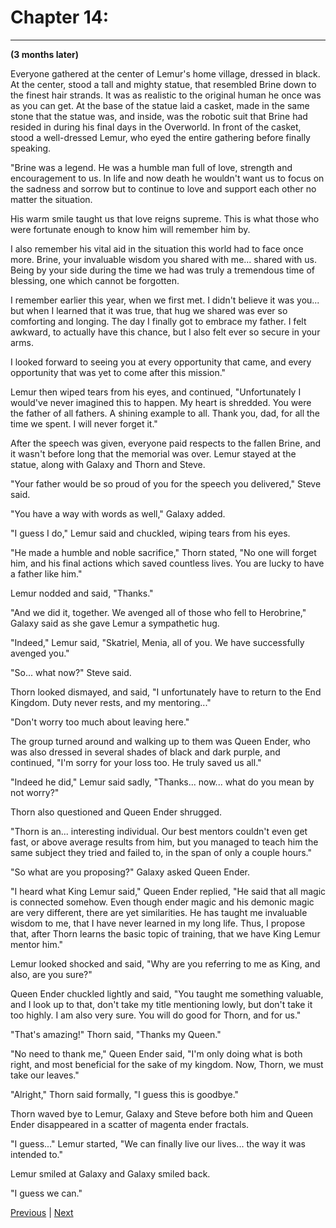 # Chapter 14: 
---

**(3 months later)**

Everyone gathered at the center of Lemur's home village, dressed in black. At the center, stood a tall and mighty statue, that resembled Brine down to the finest hair strands. It was as realistic to the original human he once was as you can get. At the base of the statue laid a casket, made in the same stone that the statue was, and inside, was the robotic suit that Brine had resided in during his final days in the Overworld. In front of the casket, stood a well-dressed Lemur, who eyed the entire gathering before finally speaking.

"Brine was a legend. He was a humble man full of love, strength and encouragement to us. In life and now death he wouldn't want us to focus on the sadness and sorrow but to continue to love and support each other no matter the situation.

His warm smile taught us that love reigns supreme. This is what those who were fortunate enough to know him will remember him by.

I also remember his vital aid in the situation this world had to face once more. Brine, your invaluable wisdom you shared with me... shared with us. Being by your side during the time we had was truly a tremendous time of blessing, one which cannot be forgotten.

I remember earlier this year, when we first met. I didn't believe it was you... but when I learned that it was true, that hug we shared was ever so comforting and longing. The day I finally got to embrace my father. I felt awkward, to actually have this chance, but I also felt ever so secure in your arms.

I looked forward to seeing you at every opportunity that came, and every opportunity that was yet to come after this mission."

Lemur then wiped tears from his eyes, and continued, "Unfortunately I would've never imagined this to happen. My heart is shredded. You were the father of all fathers. A shining example to all. Thank you, dad, for all the time we spent. I will never forget it."

After the speech was given, everyone paid respects to the fallen Brine, and it wasn't before long that the memorial was over. Lemur stayed at the statue, along with Galaxy and Thorn and Steve.

"Your father would be so proud of you for the speech you delivered," Steve said.

"You have a way with words as well," Galaxy added.

"I guess I do," Lemur said and chuckled, wiping tears from his eyes.

"He made a humble and noble sacrifice," Thorn stated, "No one will forget him, and his final actions which saved countless lives. You are lucky to have a father like him."

Lemur nodded and said, "Thanks."

"And we did it, together. We avenged all of those who fell to Herobrine," Galaxy said as she gave Lemur a sympathetic hug.

"Indeed," Lemur said, "Skatriel, Menia, all of you. We have successfully avenged you."

"So... what now?" Steve said.

Thorn looked dismayed, and said, "I unfortunately have to return to the End Kingdom. Duty never rests, and my mentoring..."

"Don't worry too much about leaving here."

The group turned around and walking up to them was Queen Ender, who was also dressed in several shades of black and dark purple, and continued, "I'm sorry for your loss too. He truly saved us all."

"Indeed he did," Lemur said sadly, "Thanks... now... what do you mean by not worry?"

Thorn also questioned and Queen Ender shrugged.

"Thorn is an... interesting individual. Our best mentors couldn't even get fast, or above average results from him, but you managed to teach him the same subject they tried and failed to, in the span of only a couple hours."

"So what are you proposing?" Galaxy asked Queen Ender.

"I heard what King Lemur said," Queen Ender replied, "He said that all magic is connected somehow. Even though ender magic and his demonic magic are very different, there are yet similarities. He has taught me invaluable wisdom to me, that I have never learned in my long life. Thus, I propose that, after Thorn learns the basic topic of training, that we have King Lemur mentor him."

Lemur looked shocked and said, "Why are you referring to me as King, and also, are you sure?"

Queen Ender chuckled lightly and said, "You taught me something valuable, and I look up to that, don't take my title mentioning lowly, but don't take it too highly. I am also very sure. You will do good for Thorn, and for us."

"That's amazing!" Thorn said, "Thanks my Queen."

"No need to thank me," Queen Ender said, "I'm only doing what is both right, and most beneficial for the sake of my kingdom. Now, Thorn, we must take our leaves."

"Alright," Thorn said formally, "I guess this is goodbye."

Thorn waved bye to Lemur, Galaxy and Steve before both him and Queen Ender disappeared in a scatter of magenta ender fractals.

"I guess..." Lemur started, "We can finally live our lives... the way it was intended to."

Lemur smiled at Galaxy and Galaxy smiled back.

"I guess we can."



[Previous](https://lemurkolachnik.github.io/Legend-of-Lemur/pages/book_2_chapters/13) | [Next](https://lemurkolachnik.github.io/Legend-of-Lemur/pages/book_2_chapters/epilogue)

